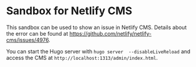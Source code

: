 # Sandbox for Netlify CMS

This sandbox can be used to show an issue in Netlify CMS. Details about the error can be found at https://github.com/netlify/netlify-cms/issues/4976. 

You can start the Hugo server with `hugo server  --disableLiveReload` and access the CMS at `http://localhost:1313/admin/index.html`. 


